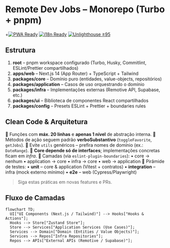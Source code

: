 # Remote Dev Jobs – Monorepo (Turbo + pnpm)
+[![PWA Ready](https://img.shields.io/badge/PWA-ready-brightgreen)](https://web.dev/measure/) [![i18n Ready](https://img.shields.io/badge/i18n-ready-blue)]() [![Unlighthouse ≥95](https://img.shields.io/badge/Unlighthouse-%E2%89%A595-success)]()

## Estrutura

1. **root** – pnpm workspace configurado (Turbo, Husky, Commitlint, ESLint/Prettier compartilhados)
2. **apps/web** – Next.js 14 (App Router) + TypeScript + Tailwind
3. **packages/core** – Domínio puro (entidades, value-objects, repositórios)
4. **packages/application** – Casos de uso orquestrando o domínio
5. **packages/infra** – Implementações externas (Remotive API, Supabase, etc.)
6. **packages/ui** – Biblioteca de componentes React compartilhados
7. **packages/config** – Presets ESLint + Prettier + boundaries rules

## Clean Code & Arquitetura

🔹 Funções com **máx. 20 linhas** e **apenas 1 nível** de abstração interna.
🔹 Métodos de ação seguem padrão **verboSubstantivo** (`toggleFavorite`, `getJobs`).
🔹 Evite `utils` genéricos – prefira nomes de domínio (ex.: `DateRange`).
🔹 **Core depende só de interfaces**; implementações concretas ficam em *infra*.
🔹 Camadas (via `eslint-plugin-boundaries`):
   • core → nenhum
   • application → core
   • infra → core
   • web → application
🔹 Pirâmide de testes:
   • **unit** – core & application (Vitest + contratos)
   • **integration** – infra (mock externo mínimo)
   • **e2e** – web (Cypress/Playwright)

> Siga estas práticas em novas features e PRs.

## Fluxo de Camadas

```mermaid
flowchart TD;
  UI["UI Components (Next.js / Tailwind)"] --> Hooks["Hooks & Actions"];
  Hooks --> Store["Zustand Store"];
  Store --> Services["Application Services (Use Cases)"];
  Services --> Domain["Domain (Entities / Value Objects)"];
  Services --> Repos["Infra Repositories"];
  Repos --> APIs["External APIs (Remotive / Supabase)"];
``` 